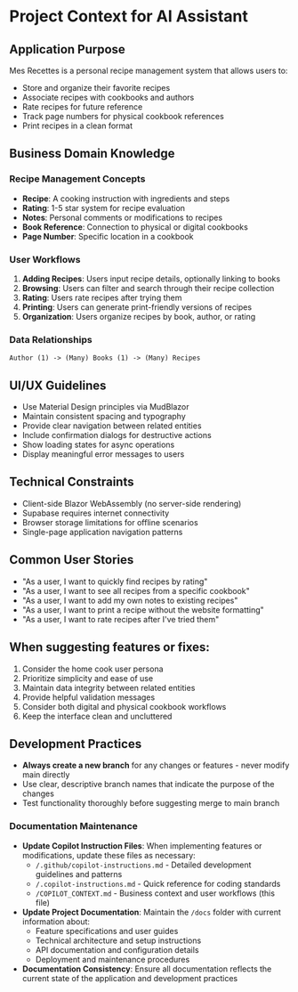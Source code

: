 # Project Context for AI Assistant

## Application Purpose
Mes Recettes is a personal recipe management system that allows users to:
- Store and organize their favorite recipes
- Associate recipes with cookbooks and authors
- Rate recipes for future reference
- Track page numbers for physical cookbook references
- Print recipes in a clean format

## Business Domain Knowledge

### Recipe Management Concepts
- **Recipe**: A cooking instruction with ingredients and steps
- **Rating**: 1-5 star system for recipe evaluation
- **Notes**: Personal comments or modifications to recipes
- **Book Reference**: Connection to physical or digital cookbooks
- **Page Number**: Specific location in a cookbook

### User Workflows
1. **Adding Recipes**: Users input recipe details, optionally linking to books
2. **Browsing**: Users can filter and search through their recipe collection
3. **Rating**: Users rate recipes after trying them
4. **Printing**: Users can generate print-friendly versions of recipes
5. **Organization**: Users organize recipes by book, author, or rating

### Data Relationships
```
Author (1) -> (Many) Books (1) -> (Many) Recipes
```

## UI/UX Guidelines
- Use Material Design principles via MudBlazor
- Maintain consistent spacing and typography
- Provide clear navigation between related entities
- Include confirmation dialogs for destructive actions
- Show loading states for async operations
- Display meaningful error messages to users

## Technical Constraints
- Client-side Blazor WebAssembly (no server-side rendering)
- Supabase requires internet connectivity
- Browser storage limitations for offline scenarios
- Single-page application navigation patterns

## Common User Stories
- "As a user, I want to quickly find recipes by rating"
- "As a user, I want to see all recipes from a specific cookbook"
- "As a user, I want to add my own notes to existing recipes"
- "As a user, I want to print a recipe without the website formatting"
- "As a user, I want to rate recipes after I've tried them"

## When suggesting features or fixes:
1. Consider the home cook user persona
2. Prioritize simplicity and ease of use
3. Maintain data integrity between related entities
4. Provide helpful validation messages
5. Consider both digital and physical cookbook workflows
6. Keep the interface clean and uncluttered

## Development Practices
- **Always create a new branch** for any changes or features - never modify main directly
- Use clear, descriptive branch names that indicate the purpose of the changes
- Test functionality thoroughly before suggesting merge to main branch

### Documentation Maintenance
- **Update Copilot Instruction Files**: When implementing features or modifications, update these files as necessary:
  - `/.github/copilot-instructions.md` - Detailed development guidelines and patterns
  - `/.copilot-instructions.md` - Quick reference for coding standards
  - `/COPILOT_CONTEXT.md` - Business context and user workflows (this file)
- **Update Project Documentation**: Maintain the `/docs` folder with current information about:
  - Feature specifications and user guides
  - Technical architecture and setup instructions
  - API documentation and configuration details
  - Deployment and maintenance procedures
- **Documentation Consistency**: Ensure all documentation reflects the current state of the application and development practices
